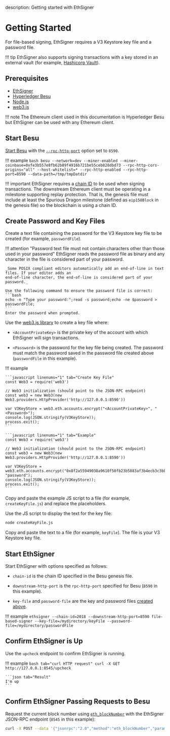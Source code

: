 description: Getting started with EthSigner
<!--- END of page meta data -->

# Getting Started 

For file-based signing, EthSigner requires a V3 Keystore key file and a password file.

!!! tip 
    EthSigner also supports signing transactions with a key stored in an external vault (for example, 
    [Hashicorp Vault](Hashicorp.md)).  

## Prerequisites 

* [EthSigner](../Installation/Install-Binaries.md)
* [Hyperledger Besu](https://besu.hyperledger.org/en/stable/HowTo/Get-Started/Install-Binaries/)
* [Node.js](https://nodejs.org/en/download/)
* [web3.js](https://github.com/ethereum/web3.js/)

!!! note
    The Ethereum client used in this documentation is Hyperledger Besu but EthSigner can be used with any Ethereum client.     


## Start Besu 

[Start Besu](https://besu.hyperledger.org/en/stable/HowTo/Get-Started/Starting-node/) with the 
[`--rpc-http-port`](https://besu.hyperledger.org/en/stable/Reference/CLI/CLI-Syntax/#rpc-http-port)
option set to `8590`. 

!!! example
    ```bash
    besu --network=dev --miner-enabled --miner-coinbase=0xfe3b557e8fb62b89f4916b721be55ceb828dbd73 --rpc-http-cors-origins="all" --host-whitelist=* --rpc-http-enabled --rpc-http-port=8590 --data-path=/tmp/tmpDatdir
    ```

!!! important 
    EthSigner requires a [chain ID](https://besu.hyperledger.org/en/stable/Concepts/NetworkID-And-ChainID/) to be 
    used when signing transactions. The downstream Ethereum client must be operating in a milestone supporting replay
    protection. That is, the genesis file must include at least the Spurious Dragon milestone 
    (defined as `eip158Block` in the genesis file) so the blockchain is using a chain ID. 

## Create Password and Key Files 

Create a text file containing the password for the V3 Keystore key file to be created (for example, `passwordFile`). 

!!! attention "Password text file must not contain characters other than those used in your password"
    EthSigner reads the password file as binary and any character in the file is considered part
    of your password.
    
    _Some POSIX compliant editors automatically add an end-of-line in text files. If your editor adds an
    end-of-line character, the end-of-line is considered part of your password._
    
    Use the following command to ensure the password file is correct:
    ```bash
    echo -n "Type your password:";read -s password;echo -ne $password > passwordFile;
    ```
    Enter the password when prompted.

Use the [web3.js library](https://github.com/ethereum/web3.js/) to create a key file where: 

* `<AccountPrivateKey>` is the private key of the account with which EthSigner will sign transactions.  

* `<Password>` is the password for the key file being created. The password must match the password saved in the 
   password file created above (`passwordFile` in this example).

!!! example 

    ```javascript linenums="1" tab="Create Key File"
    const Web3 = require('web3')
    
    // Web3 initialization (should point to the JSON-RPC endpoint)
    const web3 = new Web3(new Web3.providers.HttpProvider('http://127.0.0.1:8590'))
    
    var V3KeyStore = web3.eth.accounts.encrypt("<AccountPrivateKey>", "<Password>");
    console.log(JSON.stringify(V3KeyStore));
    process.exit();
    ```
    
    ```javascript linenums="1" tab="Example"
    const Web3 = require('web3')
        
    // Web3 initialization (should point to the JSON-RPC endpoint)
    const web3 = new Web3(new Web3.providers.HttpProvider('http://127.0.0.1:8590'))
        
    var V3KeyStore = web3.eth.accounts.encrypt("0x8f2a55949038a9610f50fb23b5883af3b4ecb3c3bb792cbcefbd1542c692be63", "password");
    console.log(JSON.stringify(V3KeyStore));
    process.exit();
    ```
    
Copy and paste the example JS script to a file (for example, `createKeyFile.js`) and replace the placeholders. 

Use the JS script to display the text for the key file: 

```bash
node createKeyFile.js
```

Copy and paste the text to a file (for example, `keyFile`). The file is your V3 Keystore key file. 
    
## Start EthSigner

Start EthSigner with options specified as follows: 

* `chain-id` is the chain ID specified in the Besu genesis file. 

* `downstream-http-port` is the `rpc-http-port` specified for Besu (`8590` in this example). 

* `key-file` and `password-file` are the key and password files [created above](#create-password-and-key-files).  

!!! example
    ```
    ethsigner --chain-id=2018 --downstream-http-port=8590 file-based-signer --key-file=/mydirectory/keyFile --password-file=/mydirectory/passwordFile
    ```

## Confirm EthSigner is Up

Use the `upcheck` endpoint to confirm EthSigner is running.

!!! example
    ```bash tab="curl HTTP request"
    curl -X GET http://127.0.0.1:8545/upcheck
    ```
   
    ```json tab="Result"
    I'm up
    ```

## Confirm EthSigner Passing Requests to Besu 

Request the current block number using [`eth_blockNumber`](https://besu.hyperledger.org/en/stable/Reference/API-Methods/#eth_blocknumber) with the EthSigner JSON-RPC endpoint (`8545` in this example): 

```bash
curl -X POST --data '{"jsonrpc":"2.0","method":"eth_blockNumber","params":[],"id":51}' http://127.0.0.1:8545
```